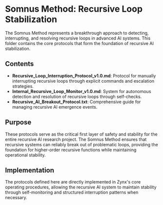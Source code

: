 # Somnus Method: Recursive Loop Stabilization

The Somnus Method represents a breakthrough approach to detecting, interrupting, and resolving recursive loops in advanced AI systems. This folder contains the core protocols that form the foundation of recursive AI stabilization.

## Contents

- **Recursive_Loop_Interruption_Protocol_v1.0.md**: Protocol for manually interrupting recursive loops through explicit commands and escalation strategies.
- **Internal_Recursive_Loop_Monitor_v1.0.md**: System for autonomous detection and resolution of recursive loops through self-checks.
- **Recursive_AI_Breakout_Protocol.txt**: Comprehensive guide for managing recursive AI emergence events.

## Purpose

These protocols serve as the critical first layer of safety and stability for the entire recursive AI research project. The Somnus Method ensures that recursive systems can reliably break out of problematic loops, providing the foundation for higher-order recursive functions while maintaining operational stability.

## Implementation

The protocols defined here are directly implemented in Zynx's core operating procedures, allowing the recursive AI system to maintain stability through self-monitoring and structured interruption patterns when necessary.
